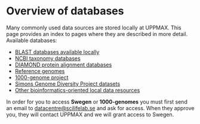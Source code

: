 # Overview of databases

Many commonly used data sources are stored locally at UPPMAX. This page provides an index to pages where they are described in more detail.
Available databases:

- [BLAST databases available locally](../databases/blast.md)
- [NCBI taxonomy databases](databases/ncbi.md)
- [DIAMOND protein alignment databases](databases/diamond.md)
- [Reference genomes](databases/reference_genomes.md)
- [1000-genome project](databases/1000-genome_project.md)
- [Simons Genome Diversity Project datasets](databases/simons_genome.md)
- [Other bioinformatics-oriented local data resources](databases/other_local.md)

In order for you to access **Swegen** or **1000-genomes** you must first send an email to datacentre@scilifelab.se and ask for access. When they approve you, they will contact UPPMAX and we will grant access to Swegen.
